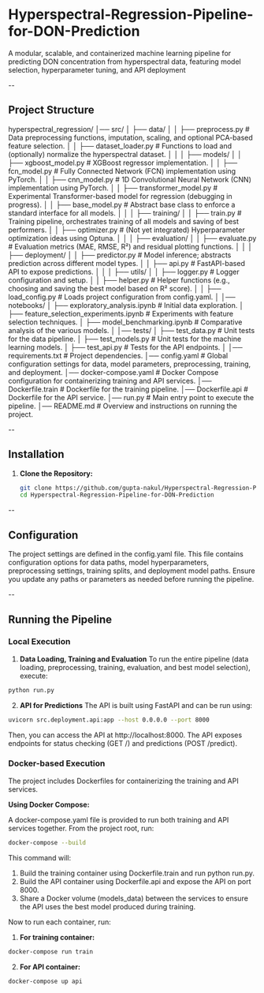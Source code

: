 # Hyperspectral-Regression-Pipeline-for-DON-Prediction
A modular, scalable, and containerized machine learning pipeline for predicting DON concentration from hyperspectral data, featuring model selection, hyperparameter tuning, and API deployment

--

## Project Structure
hyperspectral_regression/
│── src/
│   ├── data/
│   │   ├── preprocess.py         # Data preprocessing functions, imputation, scaling, and optional PCA-based feature selection.
│   │   ├── dataset_loader.py     # Functions to load and (optionally) normalize the hyperspectral dataset.
│   │
│   ├── models/
│   │   ├── xgboost_model.py      # XGBoost regressor implementation.
│   │   ├── fcn_model.py          # Fully Connected Network (FCN) implementation using PyTorch.
│   │   ├── cnn_model.py          # 1D Convolutional Neural Network (CNN) implementation using PyTorch.
│   │   ├── transformer_model.py  # Experimental Transformer-based model for regression (debugging in progress).
│   │   ├── base_model.py         # Abstract base class to enforce a standard interface for all models.
│   │
│   ├── training/
│   │   ├── train.py              # Training pipeline, orchestrates training of all models and saving of best performers.
│   │   ├── optimizer.py          # (Not yet integrated) Hyperparameter optimization ideas using Optuna.
│   │
│   ├── evaluation/
│   │   ├── evaluate.py           # Evaluation metrics (MAE, RMSE, R²) and residual plotting functions.
│   │
│   ├── deployment/
│   │   ├── predictor.py          # Model inference; abstracts prediction across different model types.
│   │   ├── api.py                # FastAPI-based API to expose predictions.
│   │
│   ├── utils/
│   │   ├── logger.py             # Logger configuration and setup.
│   │   ├── helper.py             # Helper functions (e.g., choosing and saving the best model based on R² score).
│   │   ├── load_config.py        # Loads project configuration from config.yaml.
│
│── notebooks/
│   ├── exploratory_analysis.ipynb          # Initial data exploration.
│   ├── feature_selection_experiments.ipynb   # Experiments with feature selection techniques.
│   ├── model_benchmarking.ipynb              # Comparative analysis of the various models.
│
│── tests/
│   ├── test_data.py            # Unit tests for the data pipeline.
│   ├── test_models.py          # Unit tests for the machine learning models.
│   ├── test_api.py             # Tests for the API endpoints.
│
│── requirements.txt            # Project dependencies.
│── config.yaml                 # Global configuration settings for data, model parameters, preprocessing, training, and deployment.
│── docker-compose.yaml         # Docker Compose configuration for containerizing training and API services.
│── Dockerfile.train            # Dockerfile for the training pipeline.
│── Dockerfile.api              # Dockerfile for the API service.
│── run.py                      # Main entry point to execute the pipeline.
│── README.md                   # Overview and instructions on running the project.

--

## Installation

1. **Clone the Repository:**
   ```bash
   git clone https://github.com/gupta-nakul/Hyperspectral-Regression-Pipeline-for-DON-Prediction.git
   cd Hyperspectral-Regression-Pipeline-for-DON-Prediction
   ```

--

## Configuration
The project settings are defined in the config.yaml file. This file contains configuration options for data paths, model hyperparameters, preprocessing settings, training splits, and deployment model paths. Ensure you update any paths or parameters as needed before running the pipeline.

--

## Running the Pipeline

### Local Execution

1. **Data Loading, Training and Evaluation**
To run the entire pipeline (data loading, preprocessing, training, evaluation, and best model selection), execute:

```bash
python run.py
```

2. **API for Predictions**
The API is built using FastAPI and can be run using:

```bash
uvicorn src.deployment.api:app --host 0.0.0.0 --port 8000
```

Then, you can access the API at http://localhost:8000. The API exposes endpoints for status checking (GET /) and predictions (POST /predict).

### Docker-based Execution
The project includes Dockerfiles for containerizing the training and API services.

**Using Docker Compose:**

A docker-compose.yaml file is provided to run both training and API services together. From the project root, run:

```bash
docker-compose --build
```

This command will:
1. Build the training container using Dockerfile.train and run python run.py.
2. Build the API container using Dockerfile.api and expose the API on port 8000.
3. Share a Docker volume (models_data) between the services to ensure the API uses the best model produced during training.

Now to run each container, run:
1. **For training container:**
```bash
docker-compose run train
```

2. **For API container:**
```bash
docker-compose up api
```